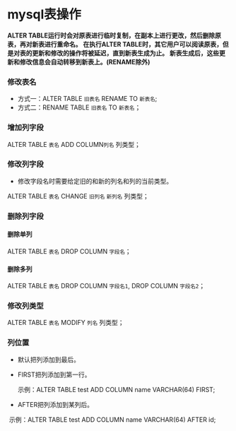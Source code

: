 # mysql表操作

**ALTER TABLE运行时会对原表进行临时复制，在副本上进行更改，然后删除原表，再对新表进行重命名。
在执行ALTER TABLE时，其它用户可以阅读原表，但是对表的更新和修改的操作将被延迟，直到新表生成为止。
新表生成后，这些更新和修改信息会自动转移到新表上。(RENAME除外)**

### 修改表名

- 方式一：ALTER TABLE `旧表名` RENAME TO `新表名`;
- 方式二：RENAME TABLE `旧表名` TO `新表名`；

### 增加列字段

ALTER TABLE `表名` ADD COLUMN`列名`  列类型；

### 修改列字段

- 修改字段名时需要给定旧的和新的列名和列的当前类型。

ALTER TABLE `表名` CHANGE `旧列名` `新列名` 列类型；


### 删除列字段

#### 删除单列

ALTER TABLE `表名` DROP COLUMN `字段名`；

#### 删除多列

ALTER TABLE `表名` DROP COLUMN `字段名1`, DROP COLUMN `字段名2`；


### 修改列类型

ALTER TABLE `表名` MODIFY `列名` 列类型；

### 列位置

- 默认把列添加到最后。

- FIRST把列添加到第一行。

  示例：ALTER TABLE test ADD COLUMN name VARCHAR(64) FIRST;

- AFTER把列添加到某列后。

​		示例：ALTER TABLE test ADD COLUMN name VARCHAR(64) AFTER id;



